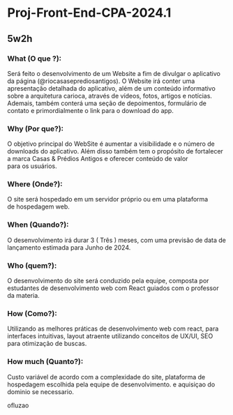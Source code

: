 # Proj-Front-End-CPA-2024.1
## 5w2h

### What (O que ?):

Será feito o desenvolvimento de um Website a fim de divulgar o aplicativo da página (@riocasaseprediosantigos). O Website irá conter uma apresentação detalhada do aplicativo, além de um conteúdo informativo sobre a arquitetura carioca, através de vídeos, fotos, artigos e notícias. Ademais, também conterá uma seção de depoimentos, formulário de contato e primordialmente o link para o download do app.

### Why (Por que?):

O objetivo principal do WebSite é aumentar a visibilidade e o número de downloads do aplicativo. Além disso também tem o propósito de fortalecer a marca Casas & Prédios Antigos e oferecer conteúdo de valor para os usuários.

### Where (Onde?):

O site será hospedado em um servidor próprio ou em uma plataforma de hospedagem web.

### When (Quando?):

O desenvolvimento irá durar 3 ( Três ) meses, com uma previsão de data de lançamento estimada para Junho de 2024.

### Who (quem?): 

O desenvolvimento do site será conduzido pela equipe, composta por estudantes de desenvolvimento web com React guiados com o professor da materia.


### How (Como?):

Utilizando as melhores práticas de desenvolvimento web com react,
para interfaces intuitivas, layout atraente utilizando conceitos de UX/UI, SEO para otimização de buscas.

### How much (Quanto?):

Custo variável de acordo com a complexidade do site, plataforma de hospedagem escolhida pela equipe de desenvolvimento. e aquisiçao do dominio se necessario.

ofluzao